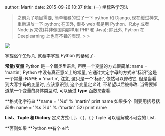 author: Martin
date: 2015-09-26 10:37
title: (一) 坐标系学习法

<blockquote>之前为了项目需要, 简单粗暴的过了一下 python 和 Django, 现在缓过神来, 重新进阶一下 python;
在国外, 很多 web 都是用 Python、Ruby 或者 Node.js 来做(并非像国内那样用 PHP 和 Java);
除此外, Python 在 Deeplearning 上也有不错的表现.
>
> </blockquote>

![](http://i61.tinypic.com/2qtdg08.jpg)

掌握这个坐标系, 就基本掌握 Python 的基础了.

**常量/变量**
Python 是一个弱类型语言, 声明一个变量的方式很简单: name = 'martin',
Python 中没有真正意义上的常量, 它通过大定字母的方式来"标识"这是一个常量: NAME = 'martin', 注意, 这只是一个'标识', 依然可以修改它, 但是当看到大写字母的变量时, 应该意识到, 这个变量定义时, 不希望以后被修改.
当需要知道某一个变量的具体类型时, 可以通过 **type** 函数来查看.

**格式化字符串
**name = "%s" % 'martin'
print name
如果多个, 则要用括号括起来:
name = "%s %d" % ('martin', 52)
print name

**List、Tuple 和 Dictory**
定义方式: [ ]、( )、{ }
Tuple 可以理解成不可变的 List.

**否则如果
**Python 中有个 elif:
   

